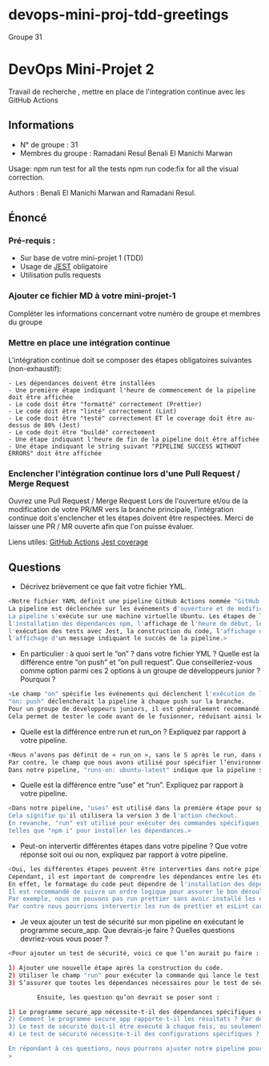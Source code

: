 # devops-mini-proj-tdd-greetings

Groupe 31
# DevOps Mini-Projet 2
Travail de recherche , mettre en place de l'integration continue avec les GitHub Actions

## Informations
- N° de groupe : 31
- Membres du groupe :         Ramadani Resul
                              Benali El Manichi Marwan    

Usage: npm run test for all the tests
npm run code:fix for all the visual correction.

Authors : Benali El Manichi Marwan and
Ramadani Resul.

## Énoncé

### Pré-requis :
- Sur base de votre mini-projet 1 (TDD)
- Usage de [JEST](https://jestjs.io/docs/getting-started) obligatoire
- Utilisation pulls requests


### Ajouter ce fichier MD à votre mini-projet-1
Compléter les informations concernant votre numéro de groupe et membres du groupe

### Mettre en place une intégration continue
L'intégration continue doit se composer des étapes obligatoires suivantes (non-exhaustif):

    - Les dépendances doivent être installées
    - Une première étape indiquant l'heure de commencement de la pipeline doit être affichée
    - Le code doit être "formatté" correctement (Prettier)
    - Le code doit être "linté" correctement (Lint)
    - Le code doit être "testé" correctement ET le coverage doit être au-dessus de 80% (Jest)
    - Le code doit être "buildé" correctement
    - Une étape indiquant l'heure de fin de la pipeline doit être affichée
    - Une étape indiquant le string suivant "PIPELINE SUCCESS WITHOUT ERRORS" doit être affichée

### Enclencher l'intégration continue lors d'une Pull Request / Merge Request
Ouvrez une Pull Request / Merge Request 
Lors de l'ouverture et/ou de la modification de votre PR/MR vers la branche principale, l'intégration continue doit s'enclencher et les étapes doivent être respectées.
Merci de laisser une PR / MR ouverte afin que l'on puisse évaluer.


Liens utiles:
[GitHub Actions](https://docs.github.com/fr/actions)
[Jest coverage](https://www.valentinog.com/blog/jest-coverage/)

## Questions

- Décrivez brièvement ce que fait votre fichier YML.  
```bash
<Notre fichier YAML définit une pipeline GitHub Actions nommée "GitHub Actions Demo".
La pipeline est déclenchée sur les événements d'ouverture et de modification de pull requests.
La pipeline s'exécute sur une machine virtuelle Ubuntu. Les étapes de la pipeline incluent la récupération du code source,
l'installation des dépendances npm, l'affichage de l'heure de début, le formatage du code avec Prettier, le linting du code,
l'exécution des tests avec Jest, la construction du code, l'affichage de l'heure de fin, et enfin,
l'affichage d'un message indiquant le succès de la pipeline.>

```
- En particulier : à quoi sert le “on” ? dans votre fichier YML ?  Quelle est la différence entre “on push” et “on pull request”. Que conseilleriez-vous comme option parmi ces 2 options à un groupe de développeurs junior ? Pourquoi ? 
```bash
<Le champ "on" spécifie les événements qui déclenchent l'exécution de la pipeline. "on: pull_request" signifie que la pipeline sera déclenchée lorsqu'une pull request est ouverte ou modifiée.
"on: push" déclencherait la pipeline à chaque push sur la branche.
Pour un groupe de développeurs juniors, il est généralement recommandé de déclencher la pipeline sur les pull requests plutôt que sur les push directs sur la branche principale.
Cela permet de tester le code avant de le fusionner, réduisant ainsi les erreurs potentielles dans la branche principale.>
```
- Quelle est la différence entre run et run_on ?  Expliquez par rapport à votre pipeline.  
```bash
<Nous n’avons pas définit de « run_on », sans le S après le run, dans notre pipeline.
Par contre, le champ que nous avons utilisé pour spécifier l’environnement d’exécution est « runs-on » avec S.
Dans notre pipeline, "runs-on: ubuntu-latest" indique que la pipeline s'exécute sur une machine virtuelle Ubuntu avec la version la plus récente disponible.>
```
- Quelle est la différence entre “use” et “run”. Expliquez par rapport à votre pipeline. 
```bash
<Dans notre pipeline, "uses" est utilisé dans la première étape pour spécifier l'action GitHub "actions/checkout@v3".
Cela signifie qu'il utilisera la version 3 de l'action checkout.
En revanche, "run" est utilisé pour exécuter des commandes spécifiques,
telles que "npm i" pour installer les dépendances.>
```
- Peut-on intervertir différentes étapes dans votre pipeline ? Que votre réponse soit oui ou non, expliquez par rapport à votre pipeline. 
```bash
<Oui, les différentes étapes peuvent être interverties dans notre pipeline en fonction des besoins spécifiques du projet.
Cependant, il est important de comprendre les dépendances entre les étapes.
En effet, le formatage du code peut dépendre de l'installation des dépendances, et la construction du code peut dépendre du formatage réussi.
Il est recommandé de suivre un ordre logique pour assurer le bon déroulement de la pipeline.
Par exemple, nous ne pouvons pas run prettier sans avoir installé les dépendance au préalable avec npm i.
Par contre nous pourrions intervertir les run de prettier et esLint car les deux fonctionnent indépendamment.>
```
- Je veux ajouter un test de sécurité sur mon pipeline en exécutant le programme secure_app. Que devrais-je faire ?  Quelles questions devriez-vous vous poser ? 
```bash
<Pour ajouter un test de sécurité, voici ce que l’on aurait pu faire :

1) Ajouter une nouvelle étape après la construction du code.
2) Utiliser le champ "run" pour exécuter la commande qui lance le test de sécurité, par exemple, "npm run secure_app".
3) S’assurer que toutes les dépendances nécessaires pour le test de sécurité sont correctement installées.

        Ensuite, les question qu’on devrait se poser sont :

1) Le programme secure_app nécessite-t-il des dépendances spécifiques qui doivent être installées avant l'exécution ?
2) Comment le programme secure_app rapporte-t-il les résultats ? Par des codes de sortie, des fichiers de rapport, ou autre ?
3) Le test de sécurité doit-il être exécuté à chaque fois, ou seulement dans certaines conditions ?
4) Le test de sécurité nécessite-t-il des configurations spécifiques ?

En répondant à ces questions, nous pourrons ajuster notre pipeline pour intégrer efficacement le test de sécurité.
>
```
